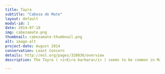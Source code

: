 ```yaml
---
title: Tayra
subtitle: "Cabeza de Mate"
layout: default
modal-id: 1
date: 2014-07-18
img: cabezamate.png
thumbnail: cabezamate-thumbnail.png
alt: image-alt
project-date: August 2014
conservation: Least Concern
details: http://eol.org/pages/328036/overview
description: The Tayra ( <i>Eira barbara</i> ) seems to be common in Machalilla and Pacoche as well.

---
```

